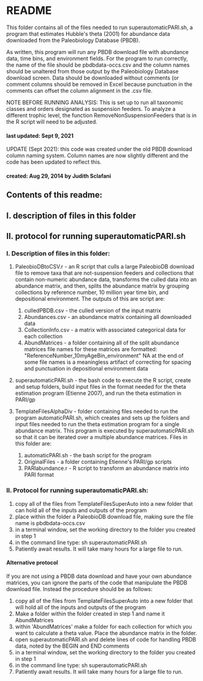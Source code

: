 # README
This folder contains all of the files needed to run superautomaticPARI.sh, a program that estimates Hubble's theta (2001) for abundance data downloaded from the Paleobiology Database (PBDB). 

As written, this program will run any PBDB download file with abundance data, time bins, and environment fields. For the program to run correctly, the name of the file should be  pbdbdata-occs.csv and the column names should be unaltered from those output by the Paleobiology Database download screen. Data should be downloaded without comments (or comment columns should be removed in Excel because punctuation in the comments can offset the column alignment in the .csv file. 

NOTE BEFORE RUNNING ANALYSIS: This is set up to run all taxonomic classes and orders designated as suspension feeders. To analyze a different trophic level, the function RemoveNonSuspensionFeeders that is in the R script will need to be adjusted. 

#### last updated: Sept 9, 2021

UPDATE (Sept 2021): this code was created under the old PBDB download column naming system. Column names are now slightly different and the code has been updated to reflect this.

#### created: Aug 29, 2014 by Judith Sclafani



## Contents of this readme: 

## I. description of files in this folder 

## II. protocol for running superautomaticPARI.sh


### I. Description of files in this folder:
1.  PaleobioDBtoCSV.r - an R script that culls a large PaleobioDB download file to remove taxa that are not-suspension feeders and collections that contain non-numeric abundance data, transforms the culled data into an abundance matrix, and then, splits the abundance matrix by grouping collections by reference number, 10 million year time bin, and depositional environment. The outputs of this are script are: 
	1. culledPBDB.csv - the culled version of the input matrix
	2. Abundances.csv - an abundance matrix containing all downloaded data
	3. CollectionInfo.csv - a matrix with associated categorical data for each collection
	4. AbundMatrices - a folder containing all of the split abundance matrices
		file names for these matrices are formatted: "ReferenceNumber_10myAgeBin_environment"
		NA at the end of some file names is a meaningless artifact of correcting for spacing and punctuation in depositional environment data
	
	
2. superautomaticPARI.sh - the bash code to execute the R script, create and setup folders, build input files in the format needed for the  theta estimation program (Etienne 2007), and run the theta estimation in PARI/gp


3. TemplateFilesAlphaDiv - folder containing files needed to run the program automaticPARI.sh, which creates and sets up the folders and input files needed to run the theta estimation program for a single abundance matrix. This program is executed by superautomaticPARI.sh so that it can be iterated over a multiple abundance matrices. Files in this folder are: 
	1. automaticPARI.sh - the bash script for the program
	2. OriginalFiles - a folder containing Etienne's PARI/gp scripts
	3. PARIabundance.r - R script to transform an abundance matrix into PARI format
	
	
### II. Protocol for running superautomaticPARI.sh: 
1. copy all of the files from TemplateFilesSuperAuto into a new folder that can hold all of the inputs and outputs of the program
2. place within the folder a PaleobioDB download file, making sure the file name is pbdbdata-occs.csv 
3. in a terminal window, set the working directory to the folder you created in step 1
4. in the command line type: sh superautomaticPARI.sh 
5. Patiently await results. It will take many hours for a large file to run.

#### Alternative protocol
If you are not using a PBDB data download and have your own abundance matrices, you can ignore the parts of the code that manipulate the PBDB download file. Instead the procedure should be as follows: 

1. copy all of the files from TemplateFilesSuperAuto into a new folder that will hold all of the inputs and outputs of the program
2. Make a folder within the folder created in step 1 and name it AbundMatrices
3. within 'AbundMatrices' make a folder for each collection for which you want to calculate a theta value. Place the abundance matrix in the folder.
4. open superautomaticPARI.sh and delete lines of code for handling PBDB data, noted by the BEGIN and END comments
5. in a terminal window, set the working directory to the folder you created in step 1
6. in the command line type: sh superautomaticPARI.sh 
7. Patiently await results. It will take many hours for a large file to run.
	
